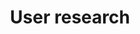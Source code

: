 ---
id: user-research
title: User research
description: 
icon: 
layout: topic-hub
section: topics
---